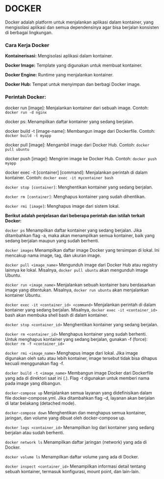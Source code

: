# DOCKER
Docker adalah platform untuk menjalankan aplikasi dalam kontainer, yang mengisolasi aplikasi dan semua dependensinya agar bisa berjalan konsisten di berbagai lingkungan.

### Cara Kerja Docker

**Kontainerisasi:** Mengisolasi aplikasi dalam kontainer.

**Docker Image:** Template yang digunakan untuk membuat kontainer.

**Docker Engine:** Runtime yang menjalankan kontainer.

**Docker Hub:** Tempat untuk menyimpan dan berbagi Docker image.

### Perintah Docker:

docker run [image]: Menjalankan kontainer dari sebuah image.
Contoh: `docker run -d nginx`

docker ps: Menampilkan daftar kontainer yang sedang berjalan.

docker build -t [image-name]: Membangun image dari Dockerfile.
Contoh: `docker build -t myapp`

docker pull [image]: Mengambil image dari Docker Hub.
Contoh: `docker pull ubuntu`

docker push [image]: Mengirim image ke Docker Hub.
Contoh: `docker push myapp`

docker exec -it [container] [command]: Menjalankan perintah di dalam kontainer.
Contoh: `docker exec -it mycontainer bash`

`docker stop [container]`: Menghentikan kontainer yang sedang berjalan.

`docker rm [container]`: Menghapus kontainer yang sudah dihentikan.

`docker rmi [image]`: Menghapus image dari sistem lokal.

**Berikut adalah penjelasan dari beberapa perintah dan istilah terkait Docker:**

`docker ps`
Menampilkan daftar kontainer yang sedang berjalan. Jika ditambahkan flag -a, maka akan menampilkan semua kontainer, baik yang sedang berjalan maupun yang sudah berhenti.

`docker images`
Menampilkan daftar image Docker yang tersimpan di lokal. Ini mencakup nama image, tag, dan ukuran image.

`docker pull <image_name>`
Mengunduh image dari Docker Hub atau registry lainnya ke lokal. Misalnya, `docker pull ubuntu` akan mengunduh image Ubuntu.

`docker run <image_name>`
Menjalankan sebuah kontainer baru berdasarkan image yang ditentukan. Misalnya, `docker run ubuntu` akan menjalankan kontainer Ubuntu.

`docker exec -it <container_id> <command>`
Menjalankan perintah di dalam kontainer yang sedang berjalan. Misalnya, `docker exec -it <container_id>` bash akan membuka shell bash di dalam kontainer.

`docker stop <container_id>`
Menghentikan kontainer yang sedang berjalan.

`docker rm <container_id>`
Menghapus kontainer yang sudah berhenti. Untuk menghapus kontainer yang sedang berjalan, gunakan -f (force): `docker rm -f <container_id>`

`docker rmi <image_name>`
Menghapus image dari lokal. Jika image digunakan oleh satu atau lebih kontainer, image tersebut tidak bisa dihapus kecuali menggunakan flag -f.

`docker build -t <image_name>`
Membangun image Docker dari Dockerfile yang ada di direktori saat ini (.). Flag -t digunakan untuk memberi nama pada image yang dibangun.

`docker-compose up`
Menjalankan semua layanan yang didefinisikan dalam file docker-compose.yml. Jika ditambahkan flag -d, layanan akan berjalan di latar belakang (detached mode).

`docker-compose down`
Menghentikan dan menghapus semua kontainer, jaringan, dan volume yang dibuat oleh docker-compose up.

`docker logs <container_id>`
Menampilkan log dari kontainer yang sedang berjalan atau sudah berhenti.

`docker network ls`
Menampilkan daftar jaringan (network) yang ada di Docker.

`docker volume ls`
Menampilkan daftar volume yang ada di Docker.

`docker inspect <container_id>`
Menampilkan informasi detail tentang sebuah kontainer, termasuk konfigurasi, mount point, dan lain-lain.





